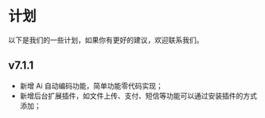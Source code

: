 # 计划

以下是我们的一些计划，如果你有更好的建议，欢迎联系我们。

## v7.1.1

- 新增 Ai 自动编码功能，简单功能零代码实现；
- 新增后台扩展插件，如文件上传、支付、短信等功能可以通过安装插件的方式添加；
